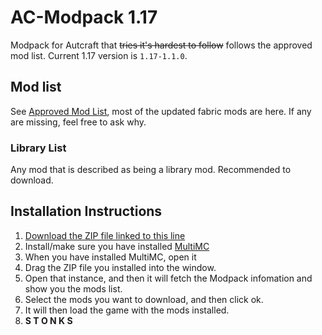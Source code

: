 <!--
@format
cSpell:word Autcraft HAHAHAHAHAHAHAHAHAHAHA
-->

# AC-Modpack 1.17

Modpack for Autcraft that ~~tries it's hardest to follow~~ follows the approved mod list. Current 1.17 version is `1.17-1.1.0`.

## Mod list

See [Approved Mod List](https://www.autcraft.com/wiki/m/34575523/page/Approved_Mods), most of the updated fabric mods are here. If any are missing, feel free to ask why.

### Library List

Any mod that is described as being a library mod. Recommended to download.

## Installation Instructions

1. [Download the ZIP file linked to this line](AC-Modpack.zip)
2. Install/make sure you have installed [MultiMC](https://multimc.org/)
3. When you have installed MultiMC, open it
4. Drag the ZIP file you installed into the window.
5. Open that instance, and then it will fetch the Modpack infomation and show you the mods list.
6. Select the mods you want to download, and then click ok.
7. It will then load the game with the mods installed.
8. **S T O N K S**
